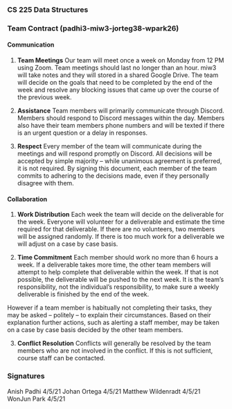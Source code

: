 ###  CS 225 Data Structures

### Team Contract (padhi3-miw3-jorteg38-wpark26)

#### Communication
1. **Team Meetings**
Our team will meet once a week on Monday from 12 PM using Zoom. Team meetings should last no longer than an hour. miw3 will take notes and they will stored in a shared Google Drive. The team will decide on the goals that need to be completed by the end of the week and resolve any blocking issues that came up over the course of the previous week.

2. **Assistance**
Team members will primarily communicate through Discord. Members should respond to Discord messages within the day. Members also have their team members phone numbers and will be texted if there is an urgent question or a delay in responses.

3. **Respect**
Every member of the team will communicate during the meetings and will respond promptly on Discord. All decisions will be accepted by simple majority – while unanimous agreement is preferred, it is not required. By signing this document, each member of the team commits to adhering
to the decisions made, even if they personally disagree with them.

#### Collaboration

1. **Work Distribution**
Each week the team will decide on the deliverable for the week. Everyone will volunteer for a deliverable and estimate the time required for that deliverable. If there are no volunteers, two members will be assigned randomly. If there is too much work for a deliverable we will adjust on a case by case basis.

2. **Time Commitment**
Each member should work no more than 6 hours a week. If a deliverable takes more time, the other team members will attempt to help complete that deliverable within the week. If that is not possible, the deliverable will be pushed to the next week. It is the team’s responsibility, not the individual’s responsibility, to make sure a weekly deliverable is finished by the end of the week.

However if a team member is habitually not completing their tasks, they may be asked – politely – to explain their circumstances. Based on their explanation further actions, such as alerting a staff member, may be taken on a case by case basis decided by the other team members.

3. **Conflict Resolution**
Conflicts will generally be resolved by the team members who are not involved in the conflict. If this is not sufficient, course staff can be contacted.

### Signatures

Anish Padhi 4/5/21
Johan Ortega 4/5/21
Matthew Wildenradt 4/5/21
WonJun Park 4/5/21
